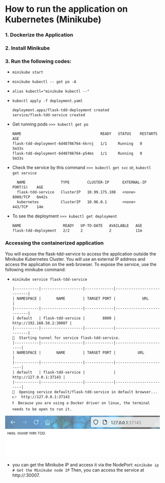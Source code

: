 # How to run the application on Kubernetes (Minikube)
### 1. Dockerize the Application
### 2. Install Minikube
### 3. Run the following codes:
- `minikube start`
- `minikube kubectl -- get po -A`
- `alias kubectl="minikube kubectl --"`
- `kubectl apply -f deployment.yaml`
    ```
    deployment.apps/flask-tdd-deployment created
    service/flask-tdd-service created
    ```
- Get running pods `>>> kubectl get po`
    ```
    NAME                                    READY   STATUS    RESTARTS   AGE
    flask-tdd-deployment-6d48786764-kkrnj   1/1     Running   0          5m33s
    flask-tdd-deployment-6d48786764-p54ms   1/1     Running   0          5m33s
    ```

- Check the service by this command `>>> kubectl get svc` or, `kubectl get service`
  ```
    NAME                TYPE        CLUSTER-IP      EXTERNAL-IP   PORT(S)    AGE
    flask-tdd-service   ClusterIP   10.99.175.108   <none>        8000/TCP   6m42s
    kubernetes          ClusterIP   10.96.0.1       <none>        443/TCP    14m
  ```
- To see the deployment `>>> kubectl get deployment`
    ```
    NAME                   READY   UP-TO-DATE   AVAILABLE   AGE
    flask-tdd-deployment   2/2     2            2           11m
    ```
### Accessing the containerized application

<p>You will expose the flask-tdd-service to access the application outside the Minikube Kubernetes Cluster. You will use an external IP address and access the application on the web browser. To expose the service, use the following minikube command:
</p>

- `minikube service flask-tdd-service`
    ```
    |-----------|-------------------|-------------|---------------------------|
    | NAMESPACE |       NAME        | TARGET PORT |            URL            |
    |-----------|-------------------|-------------|---------------------------|
    | default   | flask-tdd-service |        8000 | http://192.168.58.2:30007 |
    |-----------|-------------------|-------------|---------------------------|
    🏃  Starting tunnel for service flask-tdd-service.
    |-----------|-------------------|-------------|------------------------|
    | NAMESPACE |       NAME        | TARGET PORT |          URL           |
    |-----------|-------------------|-------------|------------------------|
    | default   | flask-tdd-service |             | http://127.0.0.1:37143 |
    |-----------|-------------------|-------------|------------------------|
    🎉  Opening service default/flask-tdd-service in default browser...
    👉  http://127.0.0.1:37143
    ❗  Because you are using a Docker driver on linux, the terminal needs to be open to run it.
    ```
![screenshot](image.png)

-  you can get the Minikube IP and access it via the NodePort:
    `minikube ip  # Get the Minikube node IP`
    Then, you can access the service at http://<minikube-ip>:30007.
